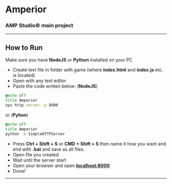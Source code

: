 # Amperior
### AMP Studio© main project

---

## How to Run
Make sure you have **NodeJS** or **Python** installed on your PC
- Create text file in folder with game (where **index.html** and **index.js** etc. is located)
- Open with any text editor
- Paste the code written below: (**NodeJS**)
```bat
@echo off
title Amperior
npx http-server -p 8000
```
or (**Pyhon**)
```bat
@echo off
title Amperior
python -m SimpleHTTPServer
```
- Press **Ctrl + Shift + S** or **CMD + Shift + S** then name it how you want and end with **.bat** and save as all files.
- Open file you created
- Wait until the server start
- Open your browser and open **[localhost:8000](localhost:8000)**
- Done!

---
